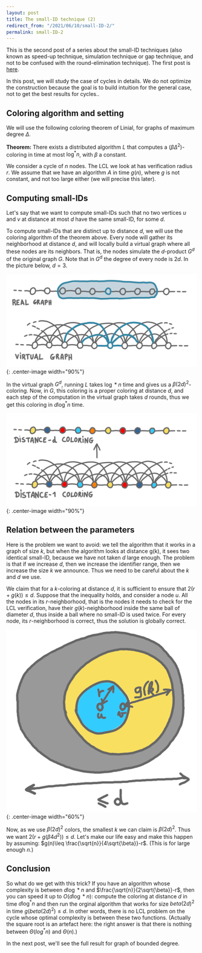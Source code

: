 ```yaml
---
layout: post
title: The small-ID technique (2)
redirect_from: "/2021/06/10/small-ID-2/"
permalink: small-ID-2
---
```


This is the second post of a series about the small-ID techniques (also 
known as speed-up technique, simulation technique or gap technique, and not 
to be confused with the round-elimination technique). 
The first post is [here](https://discrete-notes.github.io/small-ID-1).

In this post, we will study the case of cycles in details. We do not 
optimize the construction because the goal is to build intuition for the 
general case, not to get the best results for cycles..

## Coloring algorithm and setting

We will use the following coloring theorem of Linial, for graphs of
maximum degree $\Delta$.

**Theorem:** There exists a distributed algorithm $L$ that computes a 
$(\beta \Delta^2)$-coloring in time at most $\log^*n$, with $\beta$ a constant.

We consider a cycle of $n$ nodes. The LCL we look at has verification 
radius $r$. We assume that we have an algorithm $A$ in time $g(n)$, 
where $g$ is not constant, and not too large either (we will precise this later).

## Computing small-IDs

Let's say that we want to compute small-IDs such that no two vertices 
$u$ and $v$ at distance at most $d$ have the same small-ID, for some $d$.

To compute small-IDs that are distinct up to distance $d$, we will use the 
coloring algorithm of the theorem above. Every node will gather its 
neighborhood at distance $d$, and will locally build a virtual graph where
all these nodes are its neighbors. That is, the nodes simulate the 
$d$-product $G^d$ of the original graph $G$.
Note that in $G^d$ the degree of every node is $2d$.
In the picture below, $d=3$.

![](../assets/produit-1.png){: .center-image width="90%"}


In the virtual graph $G^d$, running $L$ takes $\log*n$ time and 
gives us a $\beta (2d)^2$-coloring. 
Now, in $G$, this coloring is a proper coloring at distance $d$, and each 
step of the computation in the virtual graph takes $d$ rounds, thus we 
get this coloring in $d \log^*n$ time.

![](../assets/produit-2.png){: .center-image width="90%"}

## Relation between the parameters

Here is the problem we want to avoid: we tell the algorithm that it works 
in a graph of size $k$, but when the algorithm looks at distance 
g(k), it sees two identical small-ID, because we have not taken $d$ large enough.
The problem is that if we increase $d$, then we increase the identifier range,
then we increase the size $k$ we announce. Thus we need to be careful about the
$k$ and $d$ we use. 

We claim that for a $k$-coloring at distance $d$, it is sufficient to 
ensure that $2(r+g(k))\leq d$. 
Suppose that the inequality holds, and consider a node $u$. All the 
nodes in its $r$-neighborhood, that is the nodes it needs to check for the 
LCL verification, have their $g(k)$-neighborhood inside the same ball 
of diameter $d$, thus inside a ball where no small-ID is used twice. 
For every node, its $r$-neighborhood is correct, thus the solution is 
globally correct.

![](../assets/grd.png){: .center-image width="60%"}

Now, as we use $\beta (2d)^2$ colors, the smallest $k$ we can claim is
$\beta (2d)^2$.
Thus we want $2(r+g(\beta 4d^2))\leq d$. 
Let's make our life easy and make this happen by assuming:
$g(n)\leq \frac{\sqrt{n}}{4\sqrt{\beta}}-r$. (This is for large enough $n$.)

## Conclusion

So what do we get with this trick? If you have an algorithm whose complexity 
is between $d \log*n$ and $\frac{\sqrt{n}}{2\sqrt{\beta}}-r$, then you can 
speed it up to $O(d \log*n)$:
compute the coloring at distance $d$ in time 
$d \log^*n$ and then run the orginal algorithm that works for size 
$beta (2d)^2$ in time $g(beta (2d)^2)\leq d$.
In other words, there is no LCL problem on the 
cycle whose optimal complexity is between these two functions. (Actually the 
square root is an artefact here: the right answer is that there is nothing
between $\Theta(log^*n)$ and $\Theta(n)$.)

In the next post, we'll see the full result for graph of bounded degree. 


